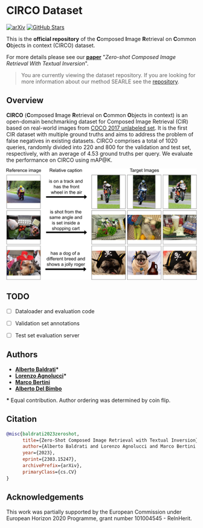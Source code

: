 # CIRCO Dataset

[![arXiv](https://img.shields.io/badge/arXiv-Paper-<COLOR>.svg)](https://arxiv.org/abs/2303.15247)
[![GitHub Stars](https://img.shields.io/github/stars/miccunifi/CIRCO?style=social)](https://github.com/miccunifi/CIRCO)

This is the **official repository** of the **C**omposed **I**mage **R**etrieval on **C**ommon **O**bjects in context (CIRCO) dataset.

For more details please see our [**paper**](https://arxiv.org/abs/2303.15247) "*Zero-shot Composed Image Retrieval With Textual Inversion*".

>You are currently viewing the dataset repository. If you are looking for more information about our method SEARLE see the [repository](https://github.com/miccunifi/SEARLE).

## Overview
**CIRCO** (**C**omposed **I**mage **R**etrieval on **C**ommon **O**bjects in context) is an open-domain benchmarking dataset for Composed Image Retrieval (CIR) based on real-world images from [COCO 2017 unlabeled set](https://cocodataset.org/#home). It is the first CIR dataset with multiple ground truths and aims to address the problem of false negatives in existing datasets. CIRCO comprises a total of 1020 queries, randomly divided into 220 and 800 for the validation and test set, respectively, with an average of 4.53 ground truths per query. We evaluate the performance on CIRCO using mAP@K.

![](assets/circo.jpg "Examples of CIRCO")

## TODO
- [ ] Dataloader and evaluation code
- [ ] Validation set annotations
- [ ] Test set evaluation server


## Authors

* [**Alberto Baldrati**](https://scholar.google.com/citations?hl=en&user=I1jaZecAAAAJ)**\***
* [**Lorenzo Agnolucci**](https://scholar.google.com/citations?user=hsCt4ZAAAAAJ&hl=en)**\***
* [**Marco Bertini**](https://scholar.google.com/citations?user=SBm9ZpYAAAAJ&hl=en)
* [**Alberto Del Bimbo**](https://scholar.google.com/citations?user=bf2ZrFcAAAAJ&hl=en)

**\*** Equal contribution. Author ordering was determined by coin flip.

## Citation
```bibtex
@misc{baldrati2023zeroshot,
      title={Zero-Shot Composed Image Retrieval with Textual Inversion}, 
      author={Alberto Baldrati and Lorenzo Agnolucci and Marco Bertini and Alberto Del Bimbo},
      year={2023},
      eprint={2303.15247},
      archivePrefix={arXiv},
      primaryClass={cs.CV}
}
```


## Acknowledgements
This work was partially supported by the European Commission under European Horizon 2020 Programme, grant number 101004545 - ReInHerit.

